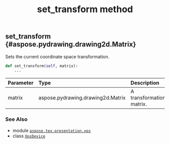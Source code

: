 ﻿---
title: set_transform method
second_title: Aspose.TeX for Python via .NET API References
description: 
type: docs
weight: 140
url: /python-net/aspose.tex.presentation.xps/xpsdevice/set_transform/
is_root: false
---

## set_transform {#aspose.pydrawing.drawing2d.Matrix}

Sets the current coordinate space transformation.



```python
def set_transform(self, matrix):
    ...
```


| Parameter | Type | Description |
| :- | :- | :- |
| matrix | aspose.pydrawing.drawing2d.Matrix | A transformation matrix. |



### See Also
* module [`aspose.tex.presentation.xps`](../../)
* class [`XpsDevice`](/tex/python-net/aspose.tex.presentation.xps/xpsdevice)
